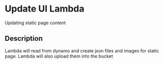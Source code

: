 # Update UI Lambda

Updating static page content

## Description
Lambda will read from dynamo and create json files and images for static page. Lambda will also upload them into the bucket
